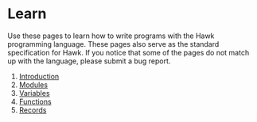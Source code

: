 # Learn

Use these pages to learn how to write programs with the Hawk programming language.
These pages also serve as the standard specification for Hawk. If you notice that
some of the pages do not match up with the language, please submit a bug report.

1. [Introduction](introduction.md)
2. [Modules](modules.md)
3. [Variables](variables.md)
4. [Functions](functions.md)
5. [Records](records.md)